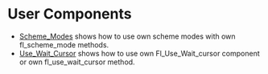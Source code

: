 # User Components

* [Scheme_Modes](Scheme_Modes/README.md) shows how to use own scheme modes with own fl_scheme_mode methods.
* [Use_Wait_Cursor](Use_Wait_Cursor/README.md) shows how to use own Fl_Use_Wait_cursor component or own fl_use_wait_cursor method.
